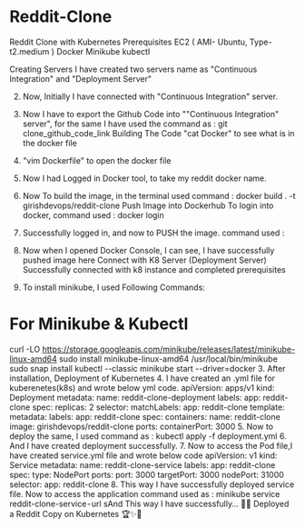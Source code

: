 # Reddit-Clone
Reddit Clone with Kubernetes
Prerequisites
EC2 ( AMI- Ubuntu, Type- t2.medium )
Docker
Minikube
kubectl

Creating Servers
I have created two servers name as "Continuous Integration" and "Deployment Server"

2. Now, Initially I have connected with "Continuous Integration" server.
3. Now I have to export the Github Code into ""Continuous Integration" server", for the same I have used the command as :
git clone_github_code_link
Building The Code
"cat Docker" to see what is in the docker file

2. "vim Dockerfile" to open the docker file
3. Now I had Logged in Docker tool, to take my reddit docker name.
4. Now To build the image, in the terminal used command : docker build . -t girishdevops/reddit-clone
Push Image into Dockerhub
To login into docker, command used : docker login

2. Successfully logged in, and now to PUSH the image. command used :
3. Now when I opened Docker Console, I can see, I have successfully pushed image here
Connect with K8 Server (Deployment Server)
Successfully connected with k8 instance and completed prerequisites

2. To install minikube, I used Following Commands:
# For Minikube & Kubectl
curl -LO <https://storage.googleapis.com/minikube/releases/latest/minikube-linux-amd64>
sudo install minikube-linux-amd64 /usr/local/bin/minikube
sudo snap install kubectl --classic
minikube start --driver=docker
3. After installation, Deployment of Kubernetes
4. I have created an .yml file for kuberenetes(k8s) and wrote below yml code.
apiVersion: apps/v1 kind: Deployment metadata: name: reddit-clone-deployment labels: app: reddit-clone spec: replicas: 2 selector: matchLabels: app: reddit-clone template: metadata: labels: app: reddit-clone spec: containers:
name: reddit-clone image: girishdevops/reddit-clone ports:
containerPort: 3000
5. Now to deploy the same, I used command as :
kubectl apply -f deployment.yml
6. And I have created deployment successfully.
7. Now to access the Pod file,I have created service.yml file and wrote below code
apiVersion: v1 kind: Service metadata: name: reddit-clone-service labels: app: reddit-clone spec: type: NodePort ports:
port: 3000 targetPort: 3000 nodePort: 31000 selector: app: reddit-clone
8. This way I have successfully deployed service file. Now to access the application command used as : minikube service reddit-clone-service - url
sAnd This way I have successfully…
🎉🥇 Deployed a Reddit Copy on Kubernetes 🏆✨💫
